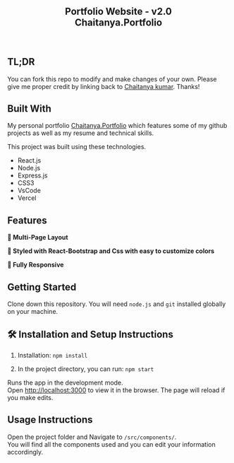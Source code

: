 <h2 align="center">
  Portfolio Website - v2.0<br/>
  <a target="_blank">Chaitanya.Portfolio</a>
</h2>


<br/>


## TL;DR

You can fork this repo to modify and make changes of your own. Please give me proper credit by linking back to [Chaitanya kumar](https://github.com/chaitanya4699). Thanks!

## Built With

My personal portfolio <a href="[https://portfolio-red-rho-19.vercel.app/]" target="_blank">Chaitanya.Portfolio</a> which features some of my github projects as well as my resume and technical skills.<br/>

This project was built using these technologies.

- React.js
- Node.js
- Express.js
- CSS3
- VsCode
- Vercel

## Features

**📖 Multi-Page Layout**

**🎨 Styled with React-Bootstrap and Css with easy to customize colors**

**📱 Fully Responsive**

## Getting Started

Clone down this repository. You will need `node.js` and `git` installed globally on your machine.

## 🛠 Installation and Setup Instructions

1. Installation: `npm install`

2. In the project directory, you can run: `npm start`

Runs the app in the development mode.\
Open [http://localhost:3000](http://localhost:3000) to view it in the browser.
The page will reload if you make edits.

## Usage Instructions

Open the project folder and Navigate to `/src/components/`. <br/>
You will find all the components used and you can edit your information accordingly.
